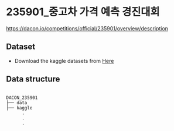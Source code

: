 # 235901_중고차 가격 예측 경진대회
https://dacon.io/competitions/official/235901/overview/description


## Dataset
* Download the kaggle datasets from [Here](https://www.kaggle.com/datasets/sootersaalu/nigerian-used-car-marketplace)

## Data structure
<pre><code>
DACON_235901
├── data
├── kaggle
      .
      .
      .
</code></pre>

